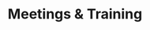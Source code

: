 ---
title: "Meetings & Training"
excerpt: "See what projects and iniatives our members are working on."
image: /assets/images/sops/checkem-app.png
external_url: https://thefishcollective.github.io/meetings/
share: false
related: false
---
